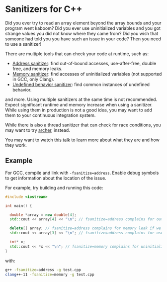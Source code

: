# Sanitizers for C++

Did you ever try to read an array element beyond the array bounds and your program went kaboom? Did you ever use uninitialized variables and you got strange values you did not know where they came from? Did you wish that someone had told you you have such an issue in your code? Then you need to use a sanitizer!

There are multiple tools that can check your code at runtime, such as:
- [Address sanitizer](https://clang.llvm.org/docs/AddressSanitizer.html): find out-of-bound accesses, use-after-free, double free, and memory leaks.
- [Memory sanitizer](https://clang.llvm.org/docs/MemorySanitizer.html): find accesses of uninitialized variables (not supported in GCC, only Clang).
- [Undefined behavior sanitizer](https://clang.llvm.org/docs/UndefinedBehaviorSanitizer.html): find common instances of undefined behavior.

and more. Using multiple sanitizers at the same time is not recommended. Expect significant runtime and memory increase when using a sanitizer. While using them in production is not a good idea, you may want to add them to your continuous integration system.

While there is also a thread sanitizer that can check for race conditions, you may want to try [archer](https://github.com/PRUNERS/archer), instead.

You may want to watch [this talk](https://www.youtube.com/watch?v=Q2C2lP8_tNE) to learn more about what they are and how they work.

## Example

For GCC, compile and link with `-fsanitize=address`. Enable debug symbols to get information about the location of the issue.

For example, try building and running this code:

```c++
#include <iostream>

int main() {

  double *array = new double[4];
  std::cout << array[4] << "\n"; // fsanitize=address complains for out-of-bounds

  delete[] array; // fsanitize=address complains for memory leak if we ommit this
  std::cout << array[3] << "\n"; // fsanitize=address complains for use-after-free

  int* x;
  std::cout << *x << "\n"; // fsanitize=memory complains for uninitialized access
}
```

with:
```bash
g++ -fsanitize=address -g test.cpp
clang++-11 -fsanitize=memory -g test.cpp
```
